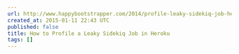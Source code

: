 ```yaml
---
url: http://www.happybootstrapper.com/2014/profile-leaky-sidekiq-job-heroku/
created_at: 2015-01-11 22:43 UTC
published: false
title: How to Profile a Leaky Sidekiq Job in Heroku
tags: []
---
```



